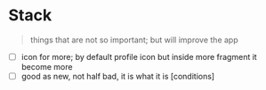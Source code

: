 # Stack
> things that are not so important; but will improve the app

- [ ] icon for more; by default profile icon but inside more fragment it become more
- [ ] good as new, not half bad, it is what it is [conditions]
